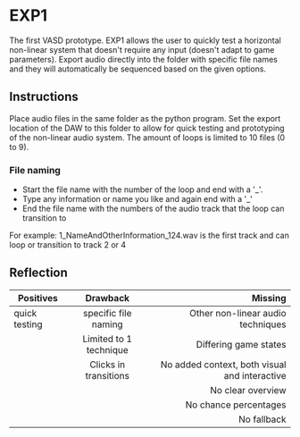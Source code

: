 # EXP1
The first VASD prototype. EXP1 allows the user to quickly test a horizontal non-linear system that doesn't require any input (doesn't adapt to game parameters). Export audio directly into the folder with specific file names and they will automatically be sequenced based on the given options.

## Instructions
Place audio files in the same folder as the python program. Set the export location of the DAW to this folder to allow for quick testing and prototyping of the non-linear audio system.
The amount of loops is limited to 10 files (0 to 9). 

### File naming
- Start the file name with the number of the loop and end with a '_'.
- Type any information or name you like and again end with a '_'
- End the file name with the numbers of the audio track that the loop can transition to

For example:
1_NameAndOtherInformation_124.wav
is the first track and can loop or transition to track 2 or 4

## Reflection
| Positives    | Drawback       | Missing  |
| ------------- |:-------------:| -----:|
| quick testing | specific file naming | Other non-linear audio techniques |
| | Limited to 1 technique |   Differing game states |
| | Clicks in transitions | No added context, both visual and interactive |
| | | No clear overview |
| | | No chance percentages |
| | | No fallback |
